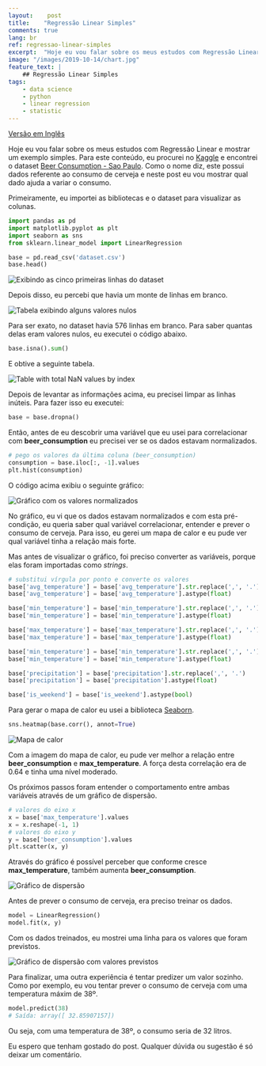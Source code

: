 ```yaml
---
layout:    post
title:    "Regressão Linear Simples"
comments: true
lang: br
ref: regressao-linear-simples
excerpt:  "Hoje eu vou falar sobre os meus estudos com Regressão Linear e mostrar com um simples exemplo."
image: "/images/2019-10-14/chart.jpg"
feature_text: |
    ## Regressão Linear Simples
tags:
    - data science
    - python
    - linear regression
    - statistic
---
```


[Versão em Inglês]({{site.baseurl}}/2019/10/14/simple-linear-regression)

Hoje eu vou falar sobre os meus estudos com Regressão Linear e mostrar um exemplo simples. Para este conteúdo, eu procurei no [Kaggle](https://www.kaggle.com) e encontrei o dataset [Beer Consumption - Sao Paulo](https://www.kaggle.com/dongeorge/beer-consumption-sao-paulo/). Como o nome diz, este possui dados referente ao consumo de cerveja e neste post eu vou mostrar qual dado ajuda a variar o consumo.

Primeiramente, eu importei as bibliotecas e o dataset para visualizar as colunas.

``` python
import pandas as pd
import matplotlib.pyplot as plt 
import seaborn as sns
from sklearn.linear_model import LinearRegression

base = pd.read_csv('dataset.csv')
base.head()
```

![Exibindo as cinco primeiras linhas do dataset]({{site.baseurl}}/images/2019-10-14/head.png)

Depois disso, eu percebi que havia um monte de linhas em branco.

![Tabela exibindo alguns valores nulos]({{site.baseurl}}/images/2019-10-14/nan.png)

Para ser exato, no dataset havia 576 linhas em branco. Para saber quantas delas eram valores nulos, eu executei o código abaixo.

```python
base.isna().sum()
```

E obtive a seguinte tabela.

![Table with total NaN values by index]({{site.baseurl}}/images/2019-10-14/total_nan_values.png)


Depois de levantar as informações acima, eu precisei limpar as linhas inúteis. Para fazer isso eu executei:

```python
base = base.dropna()
```

Então, antes de eu descobrir uma variável que eu usei para correlacionar com **beer_consumption** eu precisei ver se os dados estavam normalizados.

```python
# pego os valores da última coluna (beer_consumption)
consumption = base.iloc[:, -1].values
plt.hist(consumption)
```

O código acima exibiu o seguinte gráfico:

![Gráfico com os valores normalizados]({{site.baseurl}}/images/2019-10-14/nd.png)


No gráfico, eu vi que os dados estavam normalizados e com esta pré-condição, eu queria saber qual variável correlacionar, entender e prever o consumo de cerveja. Para isso, eu gerei um mapa de calor e eu pude ver qual variável tinha a relação mais forte.

Mas antes de visualizar o gráfico, foi preciso converter as variáveis, porque elas foram importadas como _strings_.

```python
# substitui vírgula por ponto e converte os valores
base['avg_temperature'] = base['avg_temperature'].str.replace(',', '.')
base['avg_temperature'] = base['avg_temperature'].astype(float)

base['min_temperature'] = base['min_temperature'].str.replace(',', '.')
base['min_temperature'] = base['min_temperature'].astype(float)

base['max_temperature'] = base['max_temperature'].str.replace(',', '.')
base['max_temperature'] = base['max_temperature'].astype(float)

base['min_temperature'] = base['min_temperature'].str.replace(',', '.')
base['min_temperature'] = base['min_temperature'].astype(float)

base['precipitation'] = base['precipitation'].str.replace(',', '.')
base['precipitation'] = base['precipitation'].astype(float)

base['is_weekend'] = base['is_weekend'].astype(bool)
```

Para gerar o mapa de calor eu usei a biblioteca [Seaborn](https://seaborn.pydata.org/).

```python
sns.heatmap(base.corr(), annot=True)
```

![Mapa de calor]({{site.baseurl}}/images/2019-10-14/heatmap.png)

Com a imagem do mapa de calor, eu pude ver melhor a relação entre **beer_consumption** e **max_temperature**. A força desta correlação era de 0.64 e tinha uma nível moderado.

Os próximos passos foram entender o comportamento entre ambas variáveis através de um gráfico de dispersão.

```python
# valores do eixo x
x = base['max_temperature'].values
x = x.reshape(-1, 1)
# valores do eixo y
y = base['beer_consumption'].values
plt.scatter(x, y)
```
Através do gráfico é possível perceber que conforme cresce **max_temperature**, também aumenta **beer_consumption**. 

![Gráfico de dispersão]({{site.baseurl}}/images/2019-10-14/scatter_chart.png)

Antes de prever o consumo de cerveja, era preciso treinar os dados. 

```python
model = LinearRegression()
model.fit(x, y)
```
Com os dados treinados, eu mostrei uma linha para os valores que foram previstos.

![Gráfico de dispersão com valores previstos]({{site.baseurl}}/images/2019-10-14/scatter_chart_values.png)

Para finalizar, uma outra experiência é tentar predizer um valor sozinho. Como por exemplo, eu vou tentar prever o consumo de cerveja com uma temperatura máxim de 38º.

```python
model.predict(38)
# Saída: array([ 32.85907157])
```
Ou seja, com uma temperatura de 38º, o consumo seria de 32 litros.

Eu espero que tenham gostado do post. Qualquer dúvida ou sugestão é só deixar um comentário.